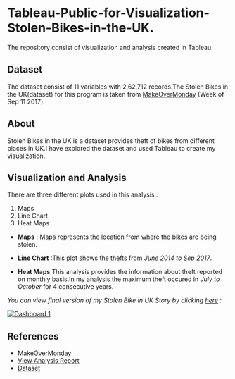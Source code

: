 # Tableau-Public-for-Visualization-Stolen-Bikes-in-the-UK.
The repository consist of visualization and analysis created in Tableau.

## Dataset
The dataset consist of 11 variables with 2,62,712 records.The Stolen Bikes in the UK(dataset) for this program is taken from [MakeOverMonday](http://www.makeovermonday.co.uk/) (Week of Sep 11 2017).

## About 
Stolen Bikes in the UK is a dataset provides theft of bikes from different places in UK.I have explored the dataset and used Tableau to create my visualization.

## Visualization and Analysis
There are three different plots used in this analysis :
1. Maps 
2. Line Chart
3. Heat Maps

* **Maps** : Maps represents the location  from where the bikes are being stolen.

* **Line Chart** :This plot shows the thefts from *June 2014 to Sep 2017*.

* **Heat Maps**:This analysis provides the information about theft reported on monthly basis.In my analysis the maximum theft occured in *July to October* for 4 consecutive years.

*You can view final version of my Stolen Bike in UK Story by clicking [here](https://public.tableau.com/views/VisualizationandPublishtoTableauPublic-StolenBikesintheUK/Dashboard1?:embed=y&:display_count=yes&publish=yes) :*

<div class='tableauPlaceholder' id='viz1529106802313' style='position: relative'><noscript><a href='#'><img alt='Dashboard 1 ' src='https:&#47;&#47;public.tableau.com&#47;static&#47;images&#47;Vi&#47;VisualizationandPublishtoTableauPublic-StolenBikesintheUK&#47;Dashboard1&#47;1_rss.png' style='border: none' /></a></noscript><object class='tableauViz'  style='display:none;'><param name='host_url' value='https%3A%2F%2Fpublic.tableau.com%2F' /> <param name='embed_code_version' value='3' /> <param name='site_root' value='' /><param name='name' value='VisualizationandPublishtoTableauPublic-StolenBikesintheUK&#47;Dashboard1' /><param name='tabs' value='no' /><param name='toolbar' value='yes' /><param name='static_image' value='https:&#47;&#47;public.tableau.com&#47;static&#47;images&#47;Vi&#47;VisualizationandPublishtoTableauPublic-StolenBikesintheUK&#47;Dashboard1&#47;1.png' /> <param name='animate_transition' value='yes' /><param name='display_static_image' value='yes' /><param name='display_spinner' value='yes' /><param name='display_overlay' value='yes' /><param name='display_count' value='yes' /><param name='filter' value='publish=yes' /></object></div>


## References
* [MakeOverMonday](http://www.makeovermonday.co.uk/)
* [View Analysis Report](https://public.tableau.com/profile/mamta7791#!/vizhome/VisualizationandPublishtoTableauPublic-StolenBikesintheUK/Dashboard1?publish=yes)
* [Dataset](https://data.police.uk/data/)
